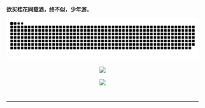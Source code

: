 #
**欲买桂花同载酒，终不似，少年游。**

<p align = "center">
  <img src = "https://raw.githubusercontent.com/ananyuanan/ananyuanan/output/github-contribution-grid-snake.svg">
</p>

<p align = "center">
  <img src = "https://github-readme-stats.vercel.app/api?username=ananyuanan&show_icons=true&theme=tokyonight&line_height=27">
</p>

<p align = "center">
<img width="50%" src="https://github-readme-streak-stats.herokuapp.com/?user=ananyuanan&show_icons=true&locale=en&layout=compact&theme=radical&line_height=0" />
</p>


#




### 
****



